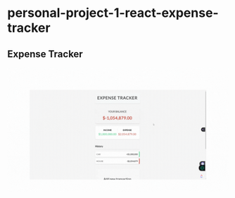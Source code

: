 # personal-project-1-react-expense-tracker

## Expense Tracker

![Expense Tracker gif](./client/public/expense-tracker.gif)
